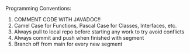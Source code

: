 Programming Conventions:
1. COMMENT CODE WITH JAVADOC!!
2. Camel Case for Functions, Pascal Case for Classes, Interfaces, etc.
3. Always pull to local repo before starting any work to try avoid conflicts
4. Always commit and push when finished with segment
5. Branch off from main for every new segment
